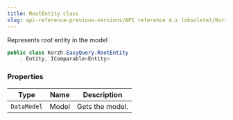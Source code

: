 ```yaml
---
title: RootEntity class
slug: api-reference-previous-versions/API reference 4.x (obsolete)/Korzh.EasyQuery namespace/rootentity-class
---
```



Represents root entity in the model
```csharp
public class Korzh.EasyQuery.RootEntity
    : Entity, IComparable<Entity>

```

### Properties

| Type | Name | Description | 
| --- | --- | --- | 
| `DataModel` | Model | Gets the model. |